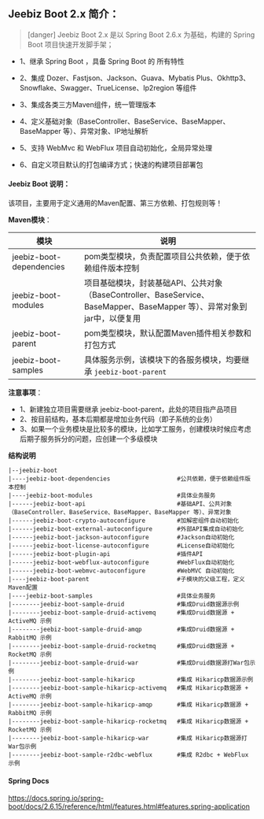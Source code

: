 ## Jeebiz Boot 2.x 简介：

> [danger] Jeebiz Boot 2.x 是以 Spring Boot 2.6.x 为基础，构建的 Spring Boot 项目快速开发脚手架；

- 1、继承 Spring Boot ，具备 Spring Boot 的 所有特性

- 2、集成 Dozer、Fastjson、Jackson、Guava、Mybatis Plus、Okhttp3、Snowflake、Swagger、TrueLicense、Ip2region 等组件

- 3、集成各类三方Maven组件，统一管理版本

- 4、定义基础对象（BaseController、BaseService、BaseMapper、BaseMapper 等）、异常对象、IP地址解析

- 5、支持 WebMvc 和 WebFlux 项目自动初始化，全局异常处理

- 6、自定义项目默认的打包编译方式；快速的构建项目部署包

#### Jeebiz Boot 说明：

该项目，主要用于定义通用的Maven配置、第三方依赖、打包规则等！

**Maven模块**：

| 模块  | 说明  |
| ------------ | ------------ |
| jeebiz-boot-dependencies | pom类型模块，负责配置项目公共依赖，便于依赖组件版本控制  |
| jeebiz-boot-modules  |  项目基础模块，封装基础API、公共对象（BaseController、BaseService、BaseMapper、BaseMapper 等）、异常对象到jar中，以便复用 |
| jeebiz-boot-parent  | pom类型模块，默认配置Maven插件相关参数和打包方式 |
| jeebiz-boot-samples  |  具体服务示例，该模块下的各服务模块，均要继承 `jeebiz-boot-parent` |

**注意事项**：

- 1、新建独立项目需要继承 jeebiz-boot-parent，此处的项目指产品项目
- 2、按目前结构，基本后期都是增加业务代码（即子系统的业务）
- 3、如果一个业务模块是比较多的模块，比如学工服务，创建模块时候应考虑后期子服务拆分的问题，应创建一个多级模块

**结构说明**

```
|--jeebiz-boot
|----jeebiz-boot-dependencies		            #公共依赖，便于依赖组件版本控制
|----jeebiz-boot-modules			            #具体业务服务
|------jeebiz-boot-api				            #基础API、公共对象（BaseController、BaseService、BaseMapper、BaseMapper 等）、异常对象
|------jeebiz-boot-crypto-autoconfigure	        #加解密组件自动初始化
|------jeebiz-boot-external-autoconfigure	    #外部API集成自动初始化
|------jeebiz-boot-jackson-autoconfigure	    #Jackson自动初始化
|------jeebiz-boot-license-autoconfigure        #License自动初始化
|------jeebiz-boot-plugin-api                   #插件API
|------jeebiz-boot-webflux-autoconfigure	    #WebFlux自动初始化
|------jeebiz-boot-webmvc-autoconfigure	        #WebMVC 自动初始化
|----jeebiz-boot-parent			                #子模块的父级工程，定义Maven配置
|----jeebiz-boot-samples				        #具体业务服务
|--------jeebiz-boot-sample-druid		        #集成Druid数据源示例
|--------jeebiz-boot-sample-druid-activemq	    #集成Druid数据源 + ActiveMQ 示例
|--------jeebiz-boot-sample-druid-amqp		    #集成Druid数据源 + RabbitMQ 示例
|--------jeebiz-boot-sample-druid-rocketmq	    #集成Druid数据源 + RocketMQ 示例
|--------jeebiz-boot-sample-druid-war		    #集成Druid数据源打War包示例
|--------jeebiz-boot-sample-hikaricp		    #集成 Hikaricp数据源示例
|--------jeebiz-boot-sample-hikaricp-activemq	#集成 Hikaricp数据源 + ActiveMQ 示例
|--------jeebiz-boot-sample-hikaricp-amqp		#集成 Hikaricp数据源 + RabbitMQ 示例
|--------jeebiz-boot-sample-hikaricp-rocketmq	#集成 Hikaricp数据源 + RocketMQ 示例
|--------jeebiz-boot-sample-hikaricp-war		#集成 Hikaricp数据源打War包示例
|--------jeebiz-boot-sample-r2dbc-webflux	    #集成 R2dbc + WebFlux 示例
```

#### Spring Docs
https://docs.spring.io/spring-boot/docs/2.6.15/reference/html/features.html#features.spring-application